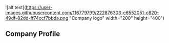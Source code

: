 ![alt text](https://user-images.githubusercontent.com/116779799/222876303-e6552051-c820-49df-82dd-ff74ccf7bbda.png "Company logo" width="200" height="400")


## Company Profile
